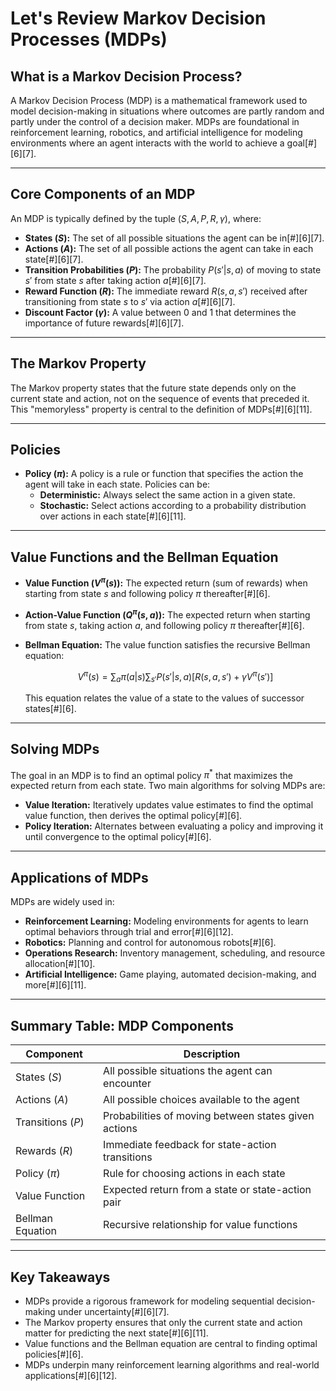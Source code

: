 # Let's Review Markov Decision Processes (MDPs)

## What is a Markov Decision Process?

A Markov Decision Process (MDP) is a mathematical framework used to model decision-making in situations where outcomes are partly random and partly under the control of a decision maker. MDPs are foundational in reinforcement learning, robotics, and artificial intelligence for modeling environments where an agent interacts with the world to achieve a goal[#][6][7].

---

## Core Components of an MDP

An MDP is typically defined by the tuple $(S, A, P, R, \gamma)$, where:

- **States ($S$):** The set of all possible situations the agent can be in[#][6][7].
- **Actions ($A$):** The set of all possible actions the agent can take in each state[#][6][7].
- **Transition Probabilities ($P$):** The probability $P(s'|s, a)$ of moving to state $s'$ from state $s$ after taking action $a$[#][6][7].
- **Reward Function ($R$):** The immediate reward $R(s, a, s')$ received after transitioning from state $s$ to $s'$ via action $a$[#][6][7].
- **Discount Factor ($\gamma$):** A value between 0 and 1 that determines the importance of future rewards[#][6][7].

---

## The Markov Property

The Markov property states that the future state depends only on the current state and action, not on the sequence of events that preceded it. This "memoryless" property is central to the definition of MDPs[#][6][11].

---

## Policies

- **Policy ($\pi$):** A policy is a rule or function that specifies the action the agent will take in each state. Policies can be:
  - **Deterministic:** Always select the same action in a given state.
  - **Stochastic:** Select actions according to a probability distribution over actions in each state[#][6][11].

---

## Value Functions and the Bellman Equation

- **Value Function ($V^\pi(s)$):** The expected return (sum of rewards) when starting from state $s$ and following policy $\pi$ thereafter[#][6].
- **Action-Value Function ($Q^\pi(s, a)$):** The expected return when starting from state $s$, taking action $a$, and following policy $\pi$ thereafter[#][6].
- **Bellman Equation:** The value function satisfies the recursive Bellman equation:
  
  $$
  V^\pi(s) = \sum_{a} \pi(a|s) \sum_{s'} P(s'|s, a) [R(s, a, s') + \gamma V^\pi(s')]
  $$
  
  This equation relates the value of a state to the values of successor states[#][6].

---

## Solving MDPs

The goal in an MDP is to find an optimal policy $\pi^*$ that maximizes the expected return from each state. Two main algorithms for solving MDPs are:

- **Value Iteration:** Iteratively updates value estimates to find the optimal value function, then derives the optimal policy[#][6].
- **Policy Iteration:** Alternates between evaluating a policy and improving it until convergence to the optimal policy[#][6].

---

## Applications of MDPs

MDPs are widely used in:

- **Reinforcement Learning:** Modeling environments for agents to learn optimal behaviors through trial and error[#][6][12].
- **Robotics:** Planning and control for autonomous robots[#][6].
- **Operations Research:** Inventory management, scheduling, and resource allocation[#][10].
- **Artificial Intelligence:** Game playing, automated decision-making, and more[#][6][11].

---

## Summary Table: MDP Components

| Component         | Description                                          |
| ----------------- | ---------------------------------------------------- |
| States ($S$)      | All possible situations the agent can encounter      |
| Actions ($A$)     | All possible choices available to the agent          |
| Transitions ($P$) | Probabilities of moving between states given actions |
| Rewards ($R$)     | Immediate feedback for state-action transitions      |
| Policy ($\pi$)    | Rule for choosing actions in each state              |
| Value Function    | Expected return from a state or state-action pair    |
| Bellman Equation  | Recursive relationship for value functions           |

---

## Key Takeaways

- MDPs provide a rigorous framework for modeling sequential decision-making under uncertainty[#][6][7].
- The Markov property ensures that only the current state and action matter for predicting the next state[#][6][11].
- Value functions and the Bellman equation are central to finding optimal policies[#][6].
- MDPs underpin many reinforcement learning algorithms and real-world applications[#][6][12].
